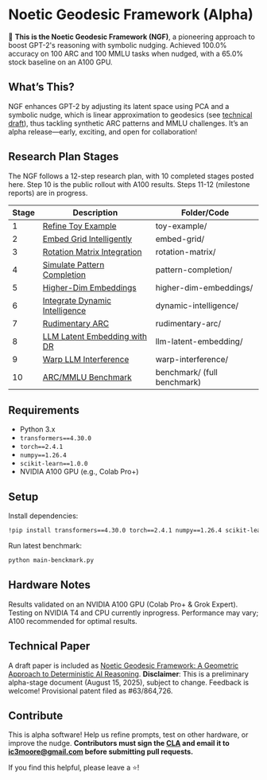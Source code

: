# Noetic Geodesic Framework (Alpha)
🚀 **This is the Noetic Geodesic Framework (NGF)**, a pioneering approach to boost GPT-2's reasoning with symbolic nudging. Achieved 100.0% accuracy on 100 ARC and 100 MMLU tasks when nudged, with a 65.0% stock baseline on an A100 GPU.

## What’s This?
NGF enhances GPT-2 by adjusting its latent space using PCA and a symbolic nudge, which is linear approximation to geodesics (see [technical draft](https://github.com/ngeodesic-ai/ngf-alpha/blob/main/docs/article_v8.pdf)), thus tackling synthetic ARC patterns and MMLU challenges. It’s an alpha release—early, exciting, and open for collaboration!

## Research Plan Stages
The NGF follows a 12-step research plan, with 10 completed stages posted here. Step 10 is the public rollout with A100 results. Steps 11-12 (milestone reports) are in progress.

| Stage | Description | Folder/Code |
|-------|-------------|-------------|
| 1 | [Refine Toy Example](toy-example/step1.ipynb) | toy-example/ |
| 2 | [Embed Grid Intelligently](embed-grid/step2.ipynb) | embed-grid/ |
| 3 | [Rotation Matrix Integration](rotation-matrix/step3.ipynb) | rotation-matrix/ |
| 4 | [Simulate Pattern Completion](pattern-completion/step4.ipynb) | pattern-completion/ |
| 5 | [Higher-Dim Embeddings](higher-dim-embeddings/step5.ipynb) | higher-dim-embeddings/ |
| 6 | [Integrate Dynamic Intelligence](dynamic-intelligence/step6.ipynb) | dynamic-intelligence/ |
| 7 | [Rudimentary ARC](rudimentary-arc/step7.ipynb) | rudimentary-arc/ |
| 8 | [LLM Latent Embedding with DR](llm-latent-embedding/step8.ipynb) | llm-latent-embedding/ |
| 9 | [Warp LLM Interference](warp-interference/step9.ipynb) | warp-interference/ |
| 10 | [ARC/MMLU Benchmark](main/main.ipynb) | benchmark/ (full benchmark) |


## Requirements
- Python 3.x
- `transformers==4.30.0`
- `torch==2.4.1`
- `numpy==1.26.4`
- `scikit-learn==1.0.0`
- NVIDIA A100 GPU (e.g., Colab Pro+)

## Setup
Install dependencies:
```bash
!pip install transformers==4.30.0 torch==2.4.1 numpy==1.26.4 scikit-learn==1.0.0
```

Run latest benchmark:
```bash
python main-benckmark.py
```

## Hardware Notes
Results validated on an NVIDIA A100 GPU (Colab Pro+ & Grok Expert). Testing on NVIDIA T4 and CPU currently inprogress. Performance may vary; A100 recommended for optimal results.

## Technical Paper
A draft paper is included as [Noetic Geodesic Framework: A Geometric Approach to Deterministic AI Reasoning](docs/article_v8.pdf). **Disclaimer**: This is a preliminary alpha-stage document (August 15, 2025), subject to change. Feedback is welcome! Provisional patent filed as #63/864,726.

## Contribute
This is alpha software! Help us refine prompts, test on other hardware, or improve the nudge. **Contributors must sign the [CLA](CLA.md) and email it to ic3moore@gmail.com before submitting pull requests.**

If you find this helpful, please leave a ⭐!
